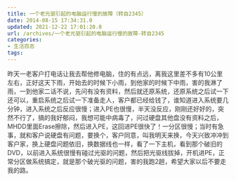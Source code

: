 ```yaml
---
title: 一个老光驱引起的电脑运行慢的故障（转自2345）
date: 2014-08-15 17:34:31.0
updated: 2021-12-22 17:01:20.0
url: /archives/一个老光驱引起的电脑运行慢的故障-转自2345
categories: 
- 生活百态
tags: 
---
```


<span style="color: #333333;">昨天一老客户打电话让我去帮他修电脑，住的有点远，离我这里差不多有10公里左右，正好这天下雨，开始去的时候下小雨，到他家的时候下中雨，害的我淋了雨，一到他家二话不说，先问有没有资料，然后就还原系统，还原系统之后试一下还可以，重启系统之后试一下准备走人，客户都已经给钱了，谁知道进入系统要几分钟，进入系统之后反应很慢；进入PE也很慢，半天没反应，刚刚还好好的，突然不行了，搞的我好郁闷，我想可能中病毒了，问过硬盘其他盘没有资料之后，MHDD里面Erase擦除，然后进入PE，这回进PE很快了！一分区很慢；当时有急事，就和客户说硬盘有问题，要换个，客户同意，叫我明天来换，今天兴致冲冲到客户家，换上硬盘问题依旧，换数据线也一样，看了一下主机，看到那个破旧的DVD，以前进入系统很慢有碰过光驱的问题，然后把光驱线拔掉，开机进PE，正常分区做系统搞定，就是那个破光驱的问题，害的我跑2趟，希望大家以后不要走我的路。</span>